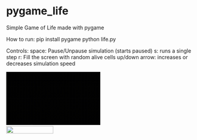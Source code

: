 # pygame_life
Simple Game of Life made with pygame

How to run:
pip install pygame
python life.py


Controls: 
space: Pause/Unpause simulation (starts paused)
s: runs a single step
r: Fill the screen with random alive cells
up/down arrow: increases or decreases simulation speed 


<img src="/gifs/closeup.gif" width="50%" height="50%"/>
<img src="/gifs/random.gif" width="50%" height="50%"/>

